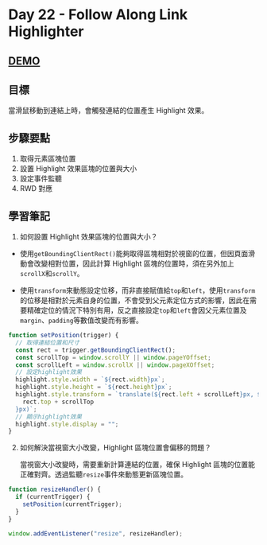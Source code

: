 # Day 22 - Follow Along Link Highlighter

## [DEMO](https://ayating.github.io/JavaScript30/22%20-%20Follow%20Along%20Link%20Highlighter/index-done.html)

## 目標

當滑鼠移動到連結上時，會觸發連結的位置產生 Highlight 效果。

## 步驟要點

1. 取得元素區塊位置
2. 設置 Highlight 效果區塊的位置與大小
3. 設定事件監聽
4. RWD 對應

## 學習筆記

1. 如何設置 Highlight 效果區塊的位置與大小？

- 使用`getBoundingClientRect()`能夠取得區塊相對於視窗的位置，但因頁面滑動會改變相對位置，因此計算 Highlight 區塊的位置時，須在另外加上`scrollX`和`scrollY`。

- 使用`transform`來動態設定位移，而非直接賦值給`top`和`left`，使用`transform`的位移是相對於元素自身的位置，不會受到父元素定位方式的影響，因此在需要精確定位的情況下特別有用，反之直接設定`top`和`left`會因父元素位置及`margin`、`padding`等數值改變而有影響。

```js
function setPosition(trigger) {
  // 取得連結位置和尺寸
  const rect = trigger.getBoundingClientRect();
  const scrollTop = window.scrollY || window.pageYOffset;
  const scrollLeft = window.scrollX || window.pageXOffset;
  // 設定highlight效果
  highlight.style.width = `${rect.width}px`;
  highlight.style.height = `${rect.height}px`;
  highlight.style.transform = `translate(${rect.left + scrollLeft}px, ${
    rect.top + scrollTop
  }px)`;
  // 顯示highlight效果
  highlight.style.display = "";
}
```

2. 如何解決當視窗大小改變，Highlight 區塊位置會偏移的問題？

   當視窗大小改變時，需要重新計算連結的位置，確保 Highlight 區塊的位置能正確對齊。透過監聽`resize`事件來動態更新區塊位置。

```js
function resizeHandler() {
  if (currentTrigger) {
    setPosition(currentTrigger);
  }
}

window.addEventListener("resize", resizeHandler);
```

